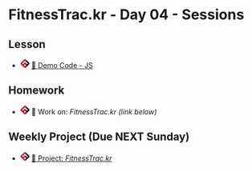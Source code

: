 # FitnessTrac.kr - Day 04 - Sessions

## Lesson
<!-- - ![FSA](/logo.png) [📺 Lecture]() -->
- ![FSA](/logo.png) [👾 Demo Code - JS](src/index.js)

## Homework
- ![FSA](/logo.png) 🔬 Work on: *FitnessTrac.kr (link below)*

## Weekly Project (Due NEXT Sunday)
- ![FSA](/logo.png) [🔬 Project: *FitnessTrac.kr*](https://learn.fullstackacademy.com/workshop/5eb185416a449000046b2bf9/landing)
